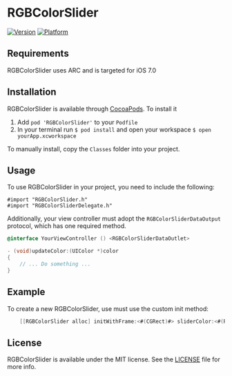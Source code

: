 # RGBColorSlider

[![Version](http://cocoapod-badges.herokuapp.com/v/RGBColorSlider/badge.png)](http://cocoadocs.org/docsets/RGBColorSlider)
[![Platform](http://cocoapod-badges.herokuapp.com/p/RGBColorSlider/badge.png)](http://cocoadocs.org/docsets/RGBColorSlider)


## Requirements
RGBColorSlider uses ARC and is targeted for iOS 7.0

## Installation

RGBColorSlider is available through [CocoaPods](http://cocoapods.org). To install it  

1. Add `pod 'RGBColorSlider'` to your `Podfile`
2. In your terminal run `$ pod install` and open your workspace `$ open yourApp.xcworkspace`

To manually install, copy the `Classes` folder into your project.

## Usage

To use RGBColorSlider in your project, you need to include the following:

    #import "RGBColorSlider.h"
    #import "RGBColorSliderDelegate.h"

Additionally, your view controller must adopt the `RGBColorSliderDataOutput` protocol, which has one required method.

```objective-c
@interface YourViewController () <RGBColorSliderDataOutlet>
```
```objective-c
- (void)updateColor:(UIColor *)color
{
	// ... Do something ...
}
```

## Example

To create a new RGBColorSlider, use must use the custom init method:

```objective-c
    [[RGBColorSlider alloc] initWithFrame:<#(CGRect)#> sliderColor:<#(RGBColorType)#> trackHeight:<#(float)#> delegate:<#(id<RGBColorSliderDelegate>)#>];
```


## License

RGBColorSlider is available under the MIT license. See the [LICENSE](https://github.com/eappel/RGBColorSlider/blob/master/LICENSE) file for more info.

